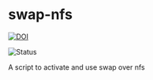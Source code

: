 swap-nfs
========

[![DOI](https://zenodo.org/badge/4102/sinfallas/swap-nfs.svg)](https://zenodo.org/badge/latestdoi/4102/sinfallas/swap-nfs)

![Status](https://api.travis-ci.org/sinfallas/swap-nfs.svg) 

A script to activate and use swap over nfs
